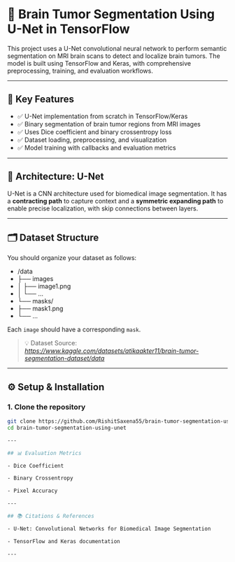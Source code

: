 # 🧠 Brain Tumor Segmentation Using U-Net in TensorFlow

This project uses a U-Net convolutional neural network to perform semantic segmentation on MRI brain scans to detect and localize brain tumors. The model is built using TensorFlow and Keras, with comprehensive preprocessing, training, and evaluation workflows.

---

## 📌 Key Features

- ✅ U-Net implementation from scratch in TensorFlow/Keras
- ✅ Binary segmentation of brain tumor regions from MRI images
- ✅ Uses Dice coefficient and binary crossentropy loss
- ✅ Dataset loading, preprocessing, and visualization
- ✅ Model training with callbacks and evaluation metrics

---

## 🧪 Architecture: U-Net

U-Net is a CNN architecture used for biomedical image segmentation. It has a **contracting path** to capture context and a **symmetric expanding path** to enable precise localization, with skip connections between layers.

---

## 🗂️ Dataset Structure

You should organize your dataset as follows:

- /data
- ├── images
- │ ├── image1.png
- │ └── ...
- └── masks/
- ├── mask1.png
- └── ...

Each `image` should have a corresponding `mask`.

> 💡 Dataset Source: *https://www.kaggle.com/datasets/atikaakter11/brain-tumor-segmentation-dataset/data*

---

## ⚙️ Setup & Installation

### 1. Clone the repository
```bash
git clone https://github.com/RishitSaxena55/brain-tumor-segmentation-using-unet.git
cd brain-tumor-segmentation-using-unet

---

## 📊 Evaluation Metrics

- Dice Coefficient

- Binary Crossentropy

- Pixel Accuracy

---

## 📚 Citations & References

- U-Net: Convolutional Networks for Biomedical Image Segmentation

- TensorFlow and Keras documentation

---
